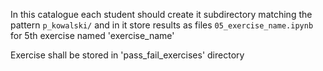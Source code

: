In this catalogue each student should create it subdirectory matching the pattern `p_kowalski/` and in it store results as files `05_exercise_name.ipynb` for 5th exercise named 'exercise_name'

Exercise shall be stored in 'pass_fail_exercises' directory